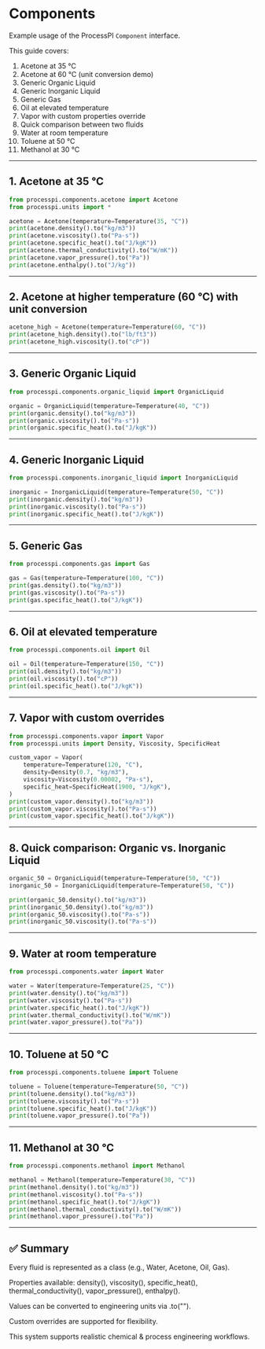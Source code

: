 # Components

Example usage of the ProcessPI `Component` interface.

This guide covers:

1. Acetone at 35 °C  
2. Acetone at 60 °C (unit conversion demo)  
3. Generic Organic Liquid  
4. Generic Inorganic Liquid  
5. Generic Gas  
6. Oil at elevated temperature  
7. Vapor with custom properties override  
8. Quick comparison between two fluids  
9. Water at room temperature  
10. Toluene at 50 °C  
11. Methanol at 30 °C  

---

## 1. Acetone at 35 °C

```python
from processpi.components.acetone import Acetone
from processpi.units import *

acetone = Acetone(temperature=Temperature(35, "C"))
print(acetone.density().to("kg/m3"))
print(acetone.viscosity().to("Pa·s"))
print(acetone.specific_heat().to("J/kgK"))
print(acetone.thermal_conductivity().to("W/mK"))
print(acetone.vapor_pressure().to("Pa"))
print(acetone.enthalpy().to("J/kg"))
```
---


## 2. Acetone at higher temperature (60 °C) with unit conversion
```python
acetone_high = Acetone(temperature=Temperature(60, "C"))
print(acetone_high.density().to("lb/ft3"))
print(acetone_high.viscosity().to("cP"))
```
---
## 3. Generic Organic Liquid
```python
from processpi.components.organic_liquid import OrganicLiquid

organic = OrganicLiquid(temperature=Temperature(40, "C"))
print(organic.density().to("kg/m3"))
print(organic.viscosity().to("Pa·s"))
print(organic.specific_heat().to("J/kgK"))
```
---
## 4. Generic Inorganic Liquid
```python
from processpi.components.inorganic_liquid import InorganicLiquid

inorganic = InorganicLiquid(temperature=Temperature(50, "C"))
print(inorganic.density().to("kg/m3"))
print(inorganic.viscosity().to("Pa·s"))
print(inorganic.specific_heat().to("J/kgK"))
```
---
## 5. Generic Gas
```python
from processpi.components.gas import Gas

gas = Gas(temperature=Temperature(100, "C"))
print(gas.density().to("kg/m3"))
print(gas.viscosity().to("Pa·s"))
print(gas.specific_heat().to("J/kgK"))
```
---
## 6. Oil at elevated temperature
```python
from processpi.components.oil import Oil

oil = Oil(temperature=Temperature(150, "C"))
print(oil.density().to("kg/m3"))
print(oil.viscosity().to("cP"))
print(oil.specific_heat().to("J/kgK"))
```
---
## 7. Vapor with custom overrides
```python
from processpi.components.vapor import Vapor
from processpi.units import Density, Viscosity, SpecificHeat

custom_vapor = Vapor(
    temperature=Temperature(120, "C"),
    density=Density(0.7, "kg/m3"),
    viscosity=Viscosity(0.00002, "Pa·s"),
    specific_heat=SpecificHeat(1900, "J/kgK"),
)
print(custom_vapor.density().to("kg/m3"))
print(custom_vapor.viscosity().to("Pa·s"))
print(custom_vapor.specific_heat().to("J/kgK"))
```
---
## 8. Quick comparison: Organic vs. Inorganic Liquid
```python
organic_50 = OrganicLiquid(temperature=Temperature(50, "C"))
inorganic_50 = InorganicLiquid(temperature=Temperature(50, "C"))

print(organic_50.density().to("kg/m3"))
print(inorganic_50.density().to("kg/m3"))
print(organic_50.viscosity().to("Pa·s"))
print(inorganic_50.viscosity().to("Pa·s"))
```
---
## 9. Water at room temperature
```python
from processpi.components.water import Water

water = Water(temperature=Temperature(25, "C"))
print(water.density().to("kg/m3"))
print(water.viscosity().to("Pa·s"))
print(water.specific_heat().to("J/kgK"))
print(water.thermal_conductivity().to("W/mK"))
print(water.vapor_pressure().to("Pa"))
```
---
## 10. Toluene at 50 °C
```python
from processpi.components.toluene import Toluene

toluene = Toluene(temperature=Temperature(50, "C"))
print(toluene.density().to("kg/m3"))
print(toluene.viscosity().to("Pa·s"))
print(toluene.specific_heat().to("J/kgK"))
print(toluene.vapor_pressure().to("Pa"))
```
---
## 11. Methanol at 30 °C
```python
from processpi.components.methanol import Methanol

methanol = Methanol(temperature=Temperature(30, "C"))
print(methanol.density().to("kg/m3"))
print(methanol.viscosity().to("Pa·s"))
print(methanol.specific_heat().to("J/kgK"))
print(methanol.thermal_conductivity().to("W/mK"))
print(methanol.vapor_pressure().to("Pa"))
```
---
## ✅ Summary
Every fluid is represented as a class (e.g., Water, Acetone, Oil, Gas).

Properties available: density(), viscosity(), specific_heat(), thermal_conductivity(), vapor_pressure(), enthalpy().

Values can be converted to engineering units via .to("<unit>").

Custom overrides are supported for flexibility.

This system supports realistic chemical & process engineering workflows.